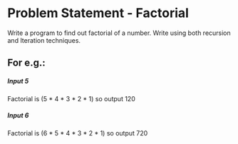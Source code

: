 # Problem Statement - Factorial

Write a program to find out factorial of a number. Write using both recursion and Iteration techniques.

##  For e.g.:

##### Input 5
Factorial is (5 * 4 * 3 * 2 * 1) so output 120 

##### Input 6
Factorial is (6 * 5 * 4 * 3 * 2 * 1) so output 720

